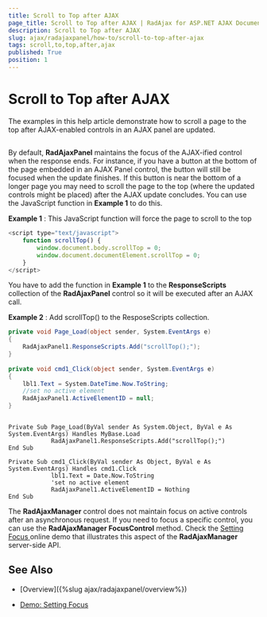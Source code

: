 ```yaml
---
title: Scroll to Top after AJAX
page_title: Scroll to Top after AJAX | RadAjax for ASP.NET AJAX Documentation
description: Scroll to Top after AJAX
slug: ajax/radajaxpanel/how-to/scroll-to-top-after-ajax
tags: scroll,to,top,after,ajax
published: True
position: 1
---
```


# Scroll to Top after AJAX



The examples in this help article demonstrate how to scroll a page to the top after AJAX-enabled controls in an AJAX panel are updated.

## 

By default, **RadAjaxPanel** maintains the focus of the AJAX-ified control when the response ends. For instance, if you have a button at the bottom of the page embedded in an AJAX Panel control, the button will still be focused when the update finishes. If this button is near the bottom of a longer page you may need to scroll the page to the top (where the updated controls might be placed) after the AJAX update concludes. You can use the JavaScript function in **Example 1** to do this.

**Example 1** : This JavaScript function will force the page to scroll to the top

````JavaScript
<script type="text/javascript">
	function scrollTop() {
	    window.document.body.scrollTop = 0;
	    window.document.documentElement.scrollTop = 0;
	}
</script>
````



You have to add the function in **Example 1** to the **ResponseScripts** collection of the **RadAjaxPanel** control so it will be executed after an AJAX call.

**Example 2** : Add scrollTop() to the ResposeScripts collection.



````C#
private void Page_Load(object sender, System.EventArgs e)
{
	RadAjaxPanel1.ResponseScripts.Add("scrollTop();");
}
	
private void cmd1_Click(object sender, System.EventArgs e)
{
	lbl1.Text = System.DateTime.Now.ToString;
	//set no active element
	RadAjaxPanel1.ActiveElementID = null;
}  			
````
````VB
	     
Private Sub Page_Load(ByVal sender As System.Object, ByVal e As System.EventArgs) Handles MyBase.Load
	        RadAjaxPanel1.ResponseScripts.Add("scrollTop();")
End Sub
	
Private Sub cmd1_Click(ByVal sender As Object, ByVal e As System.EventArgs) Handles cmd1.Click
	        lbl1.Text = Date.Now.ToString
	        'set no active element
	        RadAjaxPanel1.ActiveElementID = Nothing
End Sub
````


The **RadAjaxManager** control does not maintain focus on active controls after an asynchronous request. If you need to focus a specific control, you can use the **RadAjaxManager FocusControl** method. Check the [Setting Focus ](http://demos.telerik.com/aspnet-ajax/Ajax/Examples/Common/SettingFocus/DefaultCS.aspx) online demo that illustrates this aspect of the **RadAjaxManager** server-side API.

## See Also

 * [Overview]({%slug ajax/radajaxpanel/overview%})

 * [Demo: Setting Focus](http://demos.telerik.com/aspnet-ajax/Ajax/Examples/Common/SettingFocus/DefaultCS.aspx)
